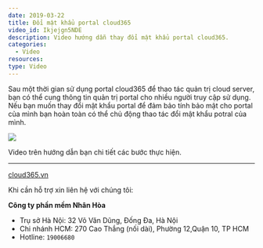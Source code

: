 ```yaml
---
date: 2019-03-22
title: Đổi mật khẩu portal cloud365
video_id: Ikjejgn5NDE
description: Video hướng dẫn thay đổi mật khẩu portal cloud365.
categories:
  - Video
resources:
type: Video
---
```


Sau một thời gian sử dụng portal cloud365 để thao tác quản trị cloud server, bạn có thể cung thông tin quản trị portal cho nhiều người truy cập sử dụng. Nếu bạn muốn thay đổi mật khẩu portal để đảm bảo tính bảo mật cho portal của mình bạn hoàn toàn có thể chủ động thao tác đổi mật khẩu potral của mình.

![](/images/img-doi-mat-khau-portal-video/Screenshot_1260.png)

Video trên hướng dẫn bạn chi tiết các bước thực hiện.

---
<a href="https://cloud365.vn/" target="_blank">cloud365.vn</a>

Khi cần hỗ trợ xin liên hệ với chúng tôi:

**Công ty phần mềm Nhân Hòa**
- Trụ sở Hà Nội: 32 Võ Văn Dũng, Đống Đa, Hà Nội
- Chi nhánh HCM: 270 Cao Thắng (nối dài), Phường 12,Quận 10, TP HCM
- Hotline: `19006680`